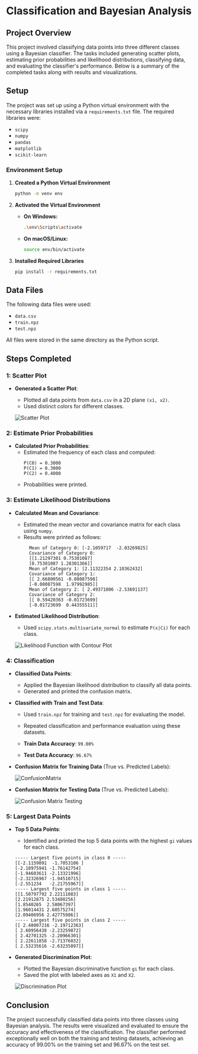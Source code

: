 # Classification and Bayesian Analysis

## Project Overview

This project involved classifying data points into three different classes using a Bayesian classifier. The tasks included generating scatter plots, estimating prior probabilities and likelihood distributions, classifying data, and evaluating the classifier's performance. Below is a summary of the completed tasks along with results and visualizations.

## Setup

The project was set up using a Python virtual environment with the necessary libraries installed via a `requirements.txt` file. The required libraries were:

- `scipy`
- `numpy`
- `pandas`
- `matplotlib`
- `scikit-learn`

### Environment Setup

1. **Created a Python Virtual Environment**

    ```bash
    python -m venv env
    ```

2. **Activated the Virtual Environment**

    - **On Windows:**

        ```bash
        .\env\Scripts\activate
        ```

    - **On macOS/Linux:**

        ```bash
        source env/bin/activate
        ```

3. **Installed Required Libraries**

    ```bash
    pip install -r requirements.txt
    ```

## Data Files

The following data files were used:

- `data.csv`
- `train.npz`
- `test.npz`

All files were stored in the same directory as the Python script.

## Steps Completed

### 1: Scatter Plot

- **Generated a Scatter Plot**:
    - Plotted all data points from `data.csv` in a 2D plane `(x1, x2)`.
    - Used distinct colors for different classes.

    ![Scatter Plot](scatterplot.png)

### 2: Estimate Prior Probabilities

- **Calculated Prior Probabilities**:
    - Estimated the frequency of each class and computed:
      ```
      P(C0) = 0.3000
      P(C1) = 0.3000
      P(C2) = 0.4000
      ```
    - Probabilities were printed.

### 3: Estimate Likelihood Distributions

- **Calculated Mean and Covariance**:
    - Estimated the mean vector and covariance matrix for each class using `numpy`.
    - Results were printed as follows:
      ```
        Mean of Category 0: [-2.1059717  -2.03269825]
        Covariance of Category 0: 
        [[1.21297301 0.75301087]
        [0.75301087 1.28301366]]
        Mean of Category 1: [2.11322354 2.10362432]
        Covariance of Category 1: 
        [[ 2.66800561 -0.08087598]
        [-0.08087598  1.97992985]]
        Mean of Category 2: [ 2.49371806 -2.53691137]
        Covariance of Category 2: 
        [[ 0.59420363 -0.01723699]
        [-0.01723699  0.44355511]]
      ```

- **Estimated Likelihood Distribution**:
    - Used `scipy.stats.multivariate_normal` to estimate `P(x|Ci)` for each class.

    ![Likelihood Function with Contour Plot](likelihood.png)

### 4: Classification

- **Classified Data Points**:
    - Applied the Bayesian likelihood distribution to classify all data points.
    -  Generated and printed the confusion matrix.
      
- **Classified with Train and Test Data**:
    - Used `train.npz` for training and `test.npz` for evaluating the model.
      
    - Repeated classification and performance evaluation using these datasets.

    - **Train Data Accuracy**: `99.00%`
      
    - **Test Data Accuracy**: `96.67%`

- **Confusion Matrix for Training Data** (True vs. Predicted Labels):

    ![ConfusionMatrix](ConfusionMatrix.png)

- **Confusion Matrix for Testing Data** (True vs. Predicted Labels):

    ![Confusion Matrix Testing](ConfusionMatrixTesting.png)


### 5: Largest Data Points

- **Top 5 Data Points**:
    - Identified and printed the top 5 data points with the highest `gi` values for each class.

    ```
    ----- Largest five points in class 0 -----
    [[-2.1159091  -1.7053106 ]
    [-2.18975941 -1.76142754]
    [-1.94603611 -2.13321996]
    [-2.32326967 -1.94510715]
    [-2.551234   -2.21755967]]
    ----- Largest five points in class 1 -----
    [[1.50797792 2.22111083]
    [2.21912875 2.53480256]
    [1.8540265  2.58067397]
    [1.96014431 2.60575274]
    [2.09406956 2.42775986]]
    ----- Largest five points in class 2 -----
    [[ 2.48007216 -2.19712363]
    [ 2.60956438 -2.23259872]
    [ 2.42701325 -2.20966301]
    [ 2.22611858 -2.71376032]
    [ 2.53235616 -2.63235897]]
    ```

- **Generated Discrimination Plot**:
    - Plotted the Bayesian discriminative function `gi` for each class.
    - Saved the plot with labeled axes as `X1` and `X2`.

    ![Discrimination Plot](gi.png)

## Conclusion

The project successfully classified data points into three classes using Bayesian analysis. The results were visualized and evaluated to ensure the accuracy and effectiveness of the classification. The classifier performed exceptionally well on both the training and testing datasets, achieving an accuracy of 99.00% on the training set and 96.67% on the test set.
